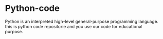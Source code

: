 # Python-code
Python is an interpreted high-level general-purpose programming language.
this is python code repositorie and you use our code for educational purpose.

